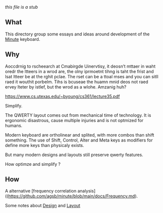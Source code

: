 
_this file is a stub_

## What 

This directory group some essays and ideas around development of 
the [Minute](https://github.com/agsb/minute/blob/main/docs/Minute.md) keyboard.

## Why

Aoccdrnig to rscheearch at Cmabirgde Uinervtisy, it
deosn’t mttaer in waht oredr the ltteers in a wrod are,
the olny iprmoetnt tihng is taht the frist and lsat ltteer
be at the rghit pclae. The rset can be a ttoal mses and
you can sitll raed it wouthit porbelm. Tihs is bcuseae the
huamn mnid deos not raed ervey lteter by istlef, but the
wrod as a wlohe. Amzanig huh?

<https://www.cs.utexas.edu/~byoung/cs361/lecture35.pdf>

Simplify.

The QWERTY layout comes out from mechanical time of technology. 
It is ergonomic disastrous, cause multiple injuries and is not optmized for humans.

Modern keyboard are ortholinear and splited, with more combos than shift something.
The use of Shift, Control, Alter and Meta keys as modifiers for define more keys than physicaly exists.

But many modern designs and layouts still preserve qwerty features.

How optimze and simplify ?

## How

A alternative [frequency correlation analysis]((https://github.com/agsb/minute/blob/main/docs/Frequency.md).

Some notes about [Design](https://github.com/agsb/minute/blob/main/docs/Design.md) and [Layout](https://github.com/agsb/minute/blob/main/docs/Layouts.md)




